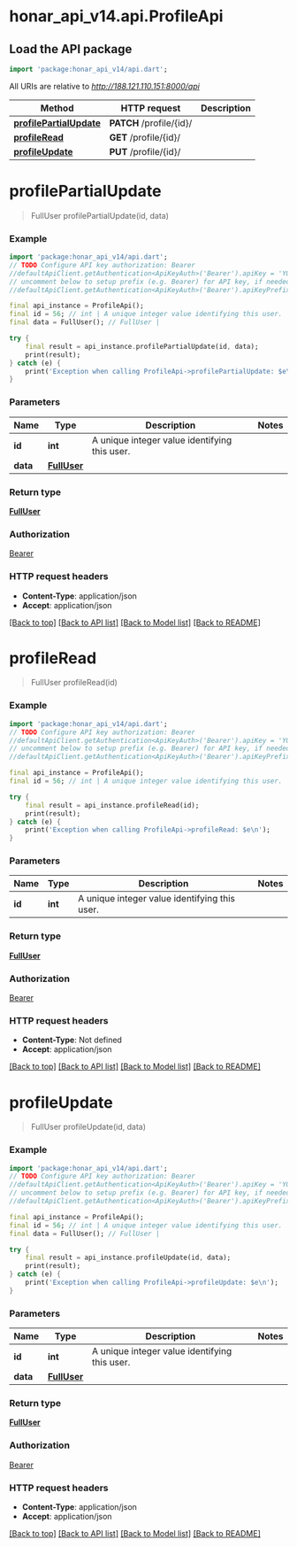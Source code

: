 # honar_api_v14.api.ProfileApi

## Load the API package
```dart
import 'package:honar_api_v14/api.dart';
```

All URIs are relative to *http://188.121.110.151:8000/api*

Method | HTTP request | Description
------------- | ------------- | -------------
[**profilePartialUpdate**](ProfileApi.md#profilepartialupdate) | **PATCH** /profile/{id}/ | 
[**profileRead**](ProfileApi.md#profileread) | **GET** /profile/{id}/ | 
[**profileUpdate**](ProfileApi.md#profileupdate) | **PUT** /profile/{id}/ | 


# **profilePartialUpdate**
> FullUser profilePartialUpdate(id, data)



### Example
```dart
import 'package:honar_api_v14/api.dart';
// TODO Configure API key authorization: Bearer
//defaultApiClient.getAuthentication<ApiKeyAuth>('Bearer').apiKey = 'YOUR_API_KEY';
// uncomment below to setup prefix (e.g. Bearer) for API key, if needed
//defaultApiClient.getAuthentication<ApiKeyAuth>('Bearer').apiKeyPrefix = 'Bearer';

final api_instance = ProfileApi();
final id = 56; // int | A unique integer value identifying this user.
final data = FullUser(); // FullUser | 

try {
    final result = api_instance.profilePartialUpdate(id, data);
    print(result);
} catch (e) {
    print('Exception when calling ProfileApi->profilePartialUpdate: $e\n');
}
```

### Parameters

Name | Type | Description  | Notes
------------- | ------------- | ------------- | -------------
 **id** | **int**| A unique integer value identifying this user. | 
 **data** | [**FullUser**](FullUser.md)|  | 

### Return type

[**FullUser**](FullUser.md)

### Authorization

[Bearer](../README.md#Bearer)

### HTTP request headers

 - **Content-Type**: application/json
 - **Accept**: application/json

[[Back to top]](#) [[Back to API list]](../README.md#documentation-for-api-endpoints) [[Back to Model list]](../README.md#documentation-for-models) [[Back to README]](../README.md)

# **profileRead**
> FullUser profileRead(id)



### Example
```dart
import 'package:honar_api_v14/api.dart';
// TODO Configure API key authorization: Bearer
//defaultApiClient.getAuthentication<ApiKeyAuth>('Bearer').apiKey = 'YOUR_API_KEY';
// uncomment below to setup prefix (e.g. Bearer) for API key, if needed
//defaultApiClient.getAuthentication<ApiKeyAuth>('Bearer').apiKeyPrefix = 'Bearer';

final api_instance = ProfileApi();
final id = 56; // int | A unique integer value identifying this user.

try {
    final result = api_instance.profileRead(id);
    print(result);
} catch (e) {
    print('Exception when calling ProfileApi->profileRead: $e\n');
}
```

### Parameters

Name | Type | Description  | Notes
------------- | ------------- | ------------- | -------------
 **id** | **int**| A unique integer value identifying this user. | 

### Return type

[**FullUser**](FullUser.md)

### Authorization

[Bearer](../README.md#Bearer)

### HTTP request headers

 - **Content-Type**: Not defined
 - **Accept**: application/json

[[Back to top]](#) [[Back to API list]](../README.md#documentation-for-api-endpoints) [[Back to Model list]](../README.md#documentation-for-models) [[Back to README]](../README.md)

# **profileUpdate**
> FullUser profileUpdate(id, data)



### Example
```dart
import 'package:honar_api_v14/api.dart';
// TODO Configure API key authorization: Bearer
//defaultApiClient.getAuthentication<ApiKeyAuth>('Bearer').apiKey = 'YOUR_API_KEY';
// uncomment below to setup prefix (e.g. Bearer) for API key, if needed
//defaultApiClient.getAuthentication<ApiKeyAuth>('Bearer').apiKeyPrefix = 'Bearer';

final api_instance = ProfileApi();
final id = 56; // int | A unique integer value identifying this user.
final data = FullUser(); // FullUser | 

try {
    final result = api_instance.profileUpdate(id, data);
    print(result);
} catch (e) {
    print('Exception when calling ProfileApi->profileUpdate: $e\n');
}
```

### Parameters

Name | Type | Description  | Notes
------------- | ------------- | ------------- | -------------
 **id** | **int**| A unique integer value identifying this user. | 
 **data** | [**FullUser**](FullUser.md)|  | 

### Return type

[**FullUser**](FullUser.md)

### Authorization

[Bearer](../README.md#Bearer)

### HTTP request headers

 - **Content-Type**: application/json
 - **Accept**: application/json

[[Back to top]](#) [[Back to API list]](../README.md#documentation-for-api-endpoints) [[Back to Model list]](../README.md#documentation-for-models) [[Back to README]](../README.md)

